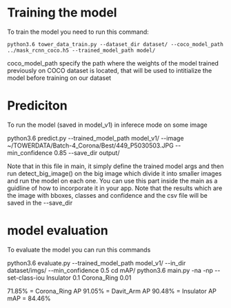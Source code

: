 





# Training the model
To train the model you need to run this command:
```    
python3.6 tower_data_train.py --dataset_dir dataset/ --coco_model_path ../mask_rcnn_coco.h5 --trained_model_path model/     
```    
coco_model_path specify the path where the weights of the model trained previously on COCO dataset is located, that will be used
to intitialize the model before training on our dataset

# Prediciton
To run the  model (saved in model_v1) in inferece mode on some image 

python3.6 predict.py --trained_model_path model_v1/ --image ~/TOWERDATA/Batch-4_Corona/Best/449_P5030503.JPG   --min_confidence 0.85 --save_dir output/

Note that in this file in main, it simply define the trained model args and then run detect_big_image() on the big image which divide it into smaller images and run the model on each one. You can use this part inside the main as a guidline of how to incorporate it in your app. Note that the results which are the image  with bboxes, classes and confidence and the csv file will be saved in the --save_dir

# model evaluation
To evaluate the model you can run this commands

python3.6 evaluate.py --trained_model_path model_v1/ --in_dir dataset/imgs/ --min_confidence 0.5
cd mAP/
python3.6 main.py -na -np --set-class-iou Insulator 0.1 Corona_Ring 0.01

71.85% = Corona_Ring AP 
91.05% = Davit_Arm AP 
90.48% = Insulator AP
mAP = 84.46%

